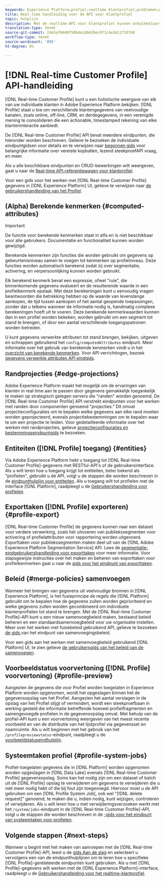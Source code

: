 ```yaml
---
keywords: Experience Platform;profiel;realtime klantprofiel;problemen;API;verenigd profiel;verenigd profiel;verenigd profiel;profiel;rtcp;inschakelen profiel;profiel inschakelen
title: Real-time handleiding voor de API voor klantprofiel
topic: hulplijn
description: Met de realtime-API voor klantprofiel kunnen ontwikkelaars profielgegevens verkennen en ermee werken, waaronder weergaveprofielen, beleid voor samenvoegen maken en bijwerken, profielgegevens exporteren of samplen en profielgegevens verwijderen die niet langer vereist zijn of die door een fout zijn toegevoegd. Volg deze handleiding voor het uitvoeren van toetsbewerkingen met de API.
translation-type: tm+mt
source-git-commit: 24a5af0440f58b4e1db639ec971c4e1611f107d8
workflow-type: tm+mt
source-wordcount: '895'
ht-degree: 0%

---
```



# [!DNL Real-time Customer Profile] API-handleiding

[!DNL Real-time Customer Profile] kunt u een holistische weergave van elk van uw individuele klanten in Adobe Experience Platform bekijken. [!DNL Profile] staat u toe om verschillende klantengegevens van veelvoudige kanalen, zoals online, off-line, CRM, en derdegegevens, in een verenigde mening te consolideren die een actionable, timestamped rekening van elke klanteninteractie aanbiedt.

De [!DNL Real-time Customer Profile] API bevat meerdere eindpunten, die hieronder worden beschreven. Gelieve te bezoeken de individuele eindpuntgidsen voor details en te verwijzen naar [begonnen gids](getting-started.md) voor belangrijke informatie over vereiste kopballen, lezend steekproefAPI vraag, en meer.

Als u alle beschikbare eindpunten en CRUD-bewerkingen wilt weergeven, gaat u naar de [Real-time API-referentiewagen voor klantprofiel](https://www.adobe.io/apis/experienceplatform/home/api-reference.html#!acpdr/swagger-specs/real-time-customer-profile.yaml).

Voor een gids voor het werken met [!DNL Real-time Customer Profile] gegevens in [!DNL Experience Platform] UI, gelieve te verwijzen naar [de gebruikershandleiding van het Profiel](../ui/user-guide.md).

## (Alpha) Berekende kenmerken {#computed-attributes}

>[!IMPORTANT]
>
>De functie voor berekende kenmerken staat in alfa en is niet beschikbaar voor alle gebruikers. Documentatie en functionaliteit kunnen worden gewijzigd.

Berekende kenmerken zijn functies die worden gebruikt om gegevens op gebeurtenisniveau samen te voegen tot kenmerken op profielniveau. Deze functies worden automatisch berekend zodat zij over segmentatie, activering, en verpersoonlijking kunnen worden gebruikt.

Elk berekend kenmerk bevat een expressie, ofwel &quot;rule&quot;, die binnenkomende gegevens evalueert en de resulterende waarde in een profielkenmerk opslaat. Met deze berekeningen kunt u eenvoudig vragen beantwoorden die betrekking hebben op de waarde van levenslange aankopen, de tijd tussen aankopen of het aantal geopende toepassingen, zonder dat u telkens wanneer de informatie nodig is, handmatig complexe berekeningen hoeft uit te voeren. Deze berekende kenmerkwaarden kunnen dan in een profiel worden bekeken, worden gebruikt om een segment tot stand te brengen, of door een aantal verschillende toegangspatronen worden betreden.

U kunt gegevens verwerkte attributen tot stand brengen, bekijken, uitgeven en schrappen gebruikend het `config/computedAttributes` eindpunt. Meer informatie over het gebruik van berekende kenmerken vindt u in het [overzicht van berekende kenmerken](../computed-attributes/overview.md). Voor API verrichtingen, bezoek [gegevens verwerkte attributen API eindgids](../computed-attributes/ca-api.md).

## Randprojecties {#edge-projections}

Adobe Experience Platform maakt het mogelijk om de ervaringen van klanten in real time aan te passen door gegevens gemakkelijk toegankelijk te maken op strategisch gelegen servers die &quot;randen&quot; worden genoemd. De [!DNL Real-time Customer Profile] API verstrekt eindpunten voor het werken met randen door componenten genoemd &quot;projecties.&quot; Dit omvat projectieconfiguraties om te bepalen welke gegevens aan elke rand moeten worden geprojecteerd, evenals projectiebestemmingen om te bepalen waar te om een projectie te leiden. Voor gedetailleerde informatie over het werken met randprojecties, gelieve [projectieconfiguraties en bestemmingseindpuntgids](edge-projections.md) te bezoeken.

## Entiteiten ([!DNL Profile] toegang) {#entities}

Via Adobe Experience Platform hebt u toegang tot [!DNL Real-time Customer Profile]-gegevens met RESTful-API&#39;s of de gebruikersinterface. Als u wilt leren hoe u toegang krijgt tot entiteiten, beter bekend als &quot;profielen&quot;, gebruikt u de API, volgt u de stappen die worden beschreven in de [eindpunthulplijn voor entiteiten](entities.md). Als u toegang wilt tot profielen met de interface [!DNL Platform], raadpleegt u de [Gebruikershandleiding voor profielen](../ui/user-guide.md).

## Exporttaken ([!DNL Profile] exporteren) {#profile-export}

[!DNL Real-time Customer Profile] de gegevens kunnen naar een dataset voor verdere verwerking, zoals het uitvoeren van publiekssegmenten voor activering of profielattributen voor rapportering worden uitgevoerd. Exporttaken voor publiekssegmenten maken deel uit van de [!DNL Adobe Experience Platform Segmentation Service] API. Lees de [segmentatie-eindgebruikershandleiding voor exporttaken](../../profile/api/export-jobs.md) voor meer informatie. Voor stapsgewijze instructies over het maken en beheren van exporttaken voor profielkenmerken gaat u naar de [gids voor het eindpunt van exporttaken](export-jobs.md).

## Beleid {#merge-policies} samenvoegen

Wanneer het brengen van gegevens uit veelvoudige bronnen in [!DNL Experience Platform], is het fusieprincipe de regels die [!DNL Platform] gebruikt om te bepalen hoe de gegevens zullen worden geprioriteerd en welke gegevens zullen worden gecombineerd om individuele klantenprofielen tot stand te brengen. Met de [!DNL Real-time Customer Profile]-API kunt u een nieuw samenvoegbeleid maken, bestaand beleid beheren en een standaardsamenvoegbeleid voor uw organisatie instellen. Meer over het werken met fusiebeleid gebruikend API, gelieve te bezoeken [de gids ](merge-policies.md) van het eindpunt van samenvoegingsbeleid.

Voor een gids aan het werken met samenvoegbeleid gebruikend [!DNL Platform] UI, te zien gelieve [de gebruikersgids van het beleid van de samenvoegen](../ui/merge-policies.md).

## Voorbeeldstatus voorvertoning ([!DNL Profile] voorvertoning) {#profile-preview}

Aangezien de gegevens die voor Profiel worden toegelaten in Experience Platform worden opgenomen, wordt het opgeslagen binnen het de gegevensopslag van het Profiel. Aangezien het aantal verslagen in de opslag van het Profiel stijgt of vermindert, wordt een steekproefbaan in werking gesteld die informatie betreffende hoeveel profielfragmenten en samengevoegde profielen in de gegevensopslag omvat. Met behulp van de profiel-API kunt u een voorvertoning weergeven van het meest recente voorbeeld en van de distributie van het lijstprofiel via gegevensset en naamruimte. Als u wilt beginnen met het gebruik van het `/profilepreviewstatus`-eindpunt, raadpleegt u de [voorbeeldstatuseindhulplijn](preview-sample-status.md).

## Systeemtaken profiel {#profile-system-jobs}

Profiel-toegelaten gegevens die in [!DNL Platform] worden opgenomen worden opgeslagen in [!DNL Data Lake] evenals [!DNL Real-time Customer Profile] gegevensopslag. Soms kan het nodig zijn om een dataset of batch uit de [!DNL Profile] opslag te verwijderen om gegevens te verwijderen die u niet meer nodig hebt of die bij fout zijn toegevoegd. Hiervoor moet u de API gebruiken om een [!DNL Profile System Job], ook wel &quot;[!DNL delete request]&quot; genoemd, te maken die u, indien nodig, kunt wijzigen, controleren of verwijderen. Als u wilt leren hoe u met verwijderingsverzoeken werkt met het `/system/jobs`-eindpunt in de [!DNL Real-time Customer Profile]-API, volgt u de stappen die worden beschreven in de [-gids voor het eindpunt van systeemtaken voor profielen](profile-system-jobs.md).

## Volgende stappen {#next-steps}

Wanneer u begint met het maken van aanroepen met de [!DNL Real-time Customer Profile]-API, leest u de [gids Aan de slag](getting-started.md) en selecteert u vervolgens een van de eindpunthulplijnen om te leren hoe u specifieke [!DNL Profile]-gerelateerde eindpunten kunt gebruiken. Als u met [!DNL Profile]-gegevens wilt werken met de [!DNL Experience Platform]-interface, raadpleegt u de [Gebruikershandleiding voor het realtime-klantprofiel](../ui/user-guide.md).